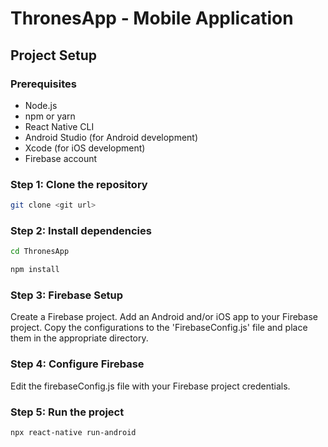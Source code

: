 # ThronesApp - Mobile Application

## Project Setup

### Prerequisites

- Node.js
- npm or yarn
- React Native CLI
- Android Studio (for Android development)
- Xcode (for iOS development)
- Firebase account

### Step 1: Clone the repository

```bash
git clone <git url>
```

### Step 2: Install dependencies
```bash
cd ThronesApp
```
```bash
npm install
```

### Step 3: Firebase Setup
Create a Firebase project.
Add an Android and/or iOS app to your Firebase project.
Copy the configurations to the 'FirebaseConfig.js' file and place them in the appropriate directory.

### Step 4: Configure Firebase
Edit the firebaseConfig.js file with your Firebase project credentials.

### Step 5: Run the project
```bash
npx react-native run-android
```